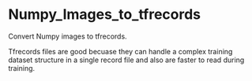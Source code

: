 ﻿# Numpy_Images_to_tfrecords

Convert Numpy images to tfrecords.

Tfrecords files are good becuase they can handle a complex training dataset structure in a single record file and also are faster to read during training.
